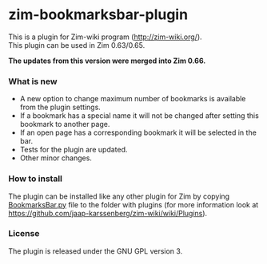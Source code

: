 # zim-bookmarksbar-plugin

This is a plugin for Zim-wiki program (http://zim-wiki.org/).  
This plugin can be used in Zim 0.63/0.65.      

**The updates from this version were merged into Zim 0.66.**

### What is new
* A new option to change maximum number of bookmarks is available from the plugin settings.
* If a bookmark has a special name it will not be changed after setting this bookmark to another page.
* If an open page has a corresponding bookmark it will be selected in the bar.
* Tests for the plugin are updated.
* Other minor changes.


### How to install
The plugin can be installed like any other plugin for Zim by copying [BookmarksBar.py](BookmarksBar.py) file to the folder with plugins (for more information look at https://github.com/jaap-karssenberg/zim-wiki/wiki/Plugins). 

### License
The plugin is released under the GNU GPL version 3.    
